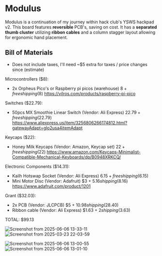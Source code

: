 # Modulus
Modulus is a continuation of my journey within hack club's YSWS hackpad v2. This board features **reversible** PCB's, saving on cost. It has a **separated thumb cluster** utilizing **ribbon cables** and a column stagger layout allowing for ergonomic hand placement.

## Bill of Materials
* Does not include taxes, I'll need ~$5 extra for taxes / price changes since (estimate)

Microcontrollers ($8):
- 2x Orpheus Pico's or Raspberry pi picos (warehouse) $8 + free shipping ($8) https://vilros.com/products/raspberry-pi-pico

Switches ($22.79):
- 50pcs MX Smoothie Linear Switch (Vendor: Ali Express) $22.79 + free shipping ($22.79) https://www.aliexpress.us/item/3256806266174812.html?gatewayAdapt=glo2usa4itemAdapt

Keycaps ($22):
- Honey Milk Keycaps (Vendor: Amazon, Keycap set) $22 + free shipping ($22) https://www.amazon.com/Keycaps-Minimalist-Compatible-Mechanical-Keyboards/dp/B0948XRKCQ/

Electronic Components ($14.31):
- Kailh Hotswap Socket (Vendor: Ali Express) $6.15 + free shipping ($6.15)
- Mini Motor Disc (Vendor: Adafruit) $3 + $5.16 shipping ($8.16) https://www.adafruit.com/product/1201

Grant ($32.03):
- 2x PCB (Vendor: JLCPCB) $5 + $10.98 shipping ($28.40)
- Ribbon cable (Vendor: Ali Express) $1.63 + $2 shipping ($3.63)


TOTAL: $99.13


![Screenshot from 2025-06-06 13-33-11](https://github.com/user-attachments/assets/da27e925-5cd9-4690-8884-dbea40ee350e)
![Screenshot from 2025-03-23 22-03-59](https://github.com/user-attachments/assets/d7d5c615-b51b-4399-8808-e4cdcfd46d63)

![Screenshot from 2025-06-06 13-00-55](https://github.com/user-attachments/assets/b475d498-63d8-4307-bbc9-44f973845a75)
![Screenshot from 2025-06-06 13-01-10](https://github.com/user-attachments/assets/720f43f4-7261-4ff5-96b0-1b5e04ee5dfc)

